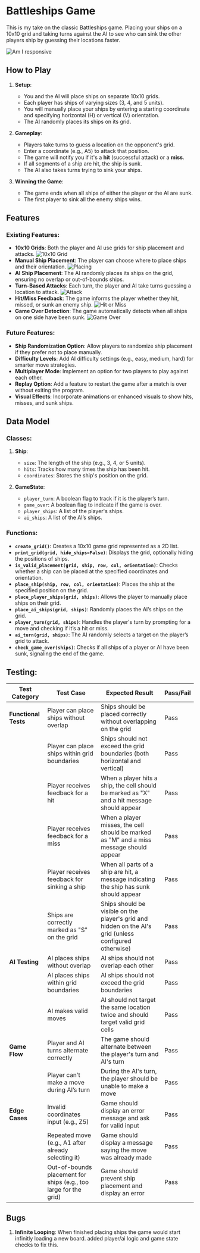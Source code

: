 # Battleships Game

This is my take on the classic Battleships game. Placing your ships on a 10x10 grid and taking turns against the AI to see who can sink the other players ship by guessing their locations faster.

![Am I responsive](views/media/battleship-responsive.png)

## How to Play
1. **Setup**: 
   - You and the AI will place ships on separate 10x10 grids.
   - Each player has ships of varying sizes (3, 4, and 5 units).
   - You will manually place your ships by entering a starting coordinate and specifying horizontal (H) or vertical (V) orientation.
   - The AI randomly places its ships on its grid.

2. **Gameplay**:
   - Players take turns to guess a location on the opponent's grid.
   - Enter a coordinate (e.g., A5) to attack that position.
   - The game will notify you if it's a **hit** (successful attack) or a **miss**.
   - If all segments of a ship are hit, the ship is sunk.
   - The AI also takes turns trying to sink your ships.

3. **Winning the Game**:
   - The game ends when all ships of either the player or the AI are sunk.
   - The first player to sink all the enemy ships wins.

## Features

### Existing Features:
- **10x10 Grids**: Both the player and AI use grids for ship placement and attacks.
![10x10 Grid](views/media/grid.png)
- **Manual Ship Placement**: The player can choose where to place ships and their orientation.
![Placing](views/media/placing.png)
- **AI Ship Placement**: The AI randomly places its ships on the grid, ensuring no overlap or out-of-bounds ships.
- **Turn-Based Attacks**: Each turn, the player and AI take turns guessing a location to attack.
![Attack](views/media/attack.png)
- **Hit/Miss Feedback**: The game informs the player whether they hit, missed, or sunk an enemy ship.
![Hit or Miss](views/media/hitmiss.png)
- **Game Over Detection**: The game automatically detects when all ships on one side have been sunk.
![Game Over](views/media/win.png)

### Future Features:
- **Ship Randomization Option**: Allow players to randomize ship placement if they prefer not to place manually.
- **Difficulty Levels**: Add AI difficulty settings (e.g., easy, medium, hard) for smarter move strategies.
- **Multiplayer Mode**: Implement an option for two players to play against each other.
- **Replay Option**: Add a feature to restart the game after a match is over without exiting the program.
- **Visual Effects**: Incorporate animations or enhanced visuals to show hits, misses, and sunk ships.

## Data Model

### Classes:
1. **Ship**: 
   - `size`: The length of the ship (e.g., 3, 4, or 5 units).
   - `hits`: Tracks how many times the ship has been hit.
   - `coordinates`: Stores the ship's position on the grid.
   
2. **GameState**: 
   - `player_turn`: A boolean flag to track if it is the player’s turn.
   - `game_over`: A boolean flag to indicate if the game is over.
   - `player_ships`: A list of the player's ships.
   - `ai_ships`: A list of the AI’s ships.

### Functions:
- **`create_grid()`**: Creates a 10x10 game grid represented as a 2D list.
- **`print_grid(grid, hide_ships=False)`**: Displays the grid, optionally hiding the positions of ships.
- **`is_valid_placement(grid, ship, row, col, orientation)`**: Checks whether a ship can be placed at the specified coordinates and orientation.
- **`place_ship(ship, row, col, orientation)`**: Places the ship at the specified position on the grid.
- **`place_player_ships(grid, ships)`**: Allows the player to manually place ships on their grid.
- **`place_ai_ships(grid, ships)`**: Randomly places the AI’s ships on the grid.
- **`player_turn(grid, ships)`**: Handles the player's turn by prompting for a move and checking if it’s a hit or miss.
- **`ai_turn(grid, ships)`**: The AI randomly selects a target on the player’s grid to attack.
- **`check_game_over(ships)`**: Checks if all ships of a player or AI have been sunk, signaling the end of the game.

## Testing:


| **Test Category**  | **Test Case**                                        | **Expected Result**                                                   | **Pass/Fail** |
|-------------------|------------------------------------------------------|-----------------------------------------------------------------------|---------------|
| **Functional Tests** | Player can place ships without overlap               | Ships should be placed correctly without overlapping on the grid       | Pass          |
|                   | Player can place ships within grid boundaries         | Ships should not exceed the grid boundaries (both horizontal and vertical) | Pass          |
|                   | Player receives feedback for a hit                    | When a player hits a ship, the cell should be marked as "X" and a hit message should appear | Pass          |
|                   | Player receives feedback for a miss                   | When a player misses, the cell should be marked as "M" and a miss message should appear | Pass          |
|                   | Player receives feedback for sinking a ship           | When all parts of a ship are hit, a message indicating the ship has sunk should appear | Pass          |
|                   | Ships are correctly marked as "S" on the grid         | Ships should be visible on the player's grid and hidden on the AI's grid (unless configured otherwise) | Pass          |
| **AI Testing**    | AI places ships without overlap                       | AI ships should not overlap each other                                | Pass          |
|                   | AI places ships within grid boundaries                | AI ships should not exceed the grid boundaries                        | Pass          |
|                   | AI makes valid moves                                  | AI should not target the same location twice and should target valid grid cells | Pass          |
| **Game Flow**     | Player and AI turns alternate correctly               | The game should alternate between the player's turn and AI's turn     | Pass          |
|                   | Player can’t make a move during AI’s turn             | During the AI's turn, the player should be unable to make a move      | Pass          |
| **Edge Cases**    | Invalid coordinates input (e.g., Z5)                  | Game should display an error message and ask for valid input           | Pass          |
|                   | Repeated move (e.g., A1 after already selecting it)   | Game should display a message saying the move was already made        | Pass          |
|                   | Out-of-bounds placement for ships (e.g., too large for the grid) | Game should prevent ship placement and display an error               | Pass          |

## Bugs
1. **Infinite Looping**: When finished placing ships the game would start infinitly loading a new board. added player/ai logic and game state checks to fix this.

